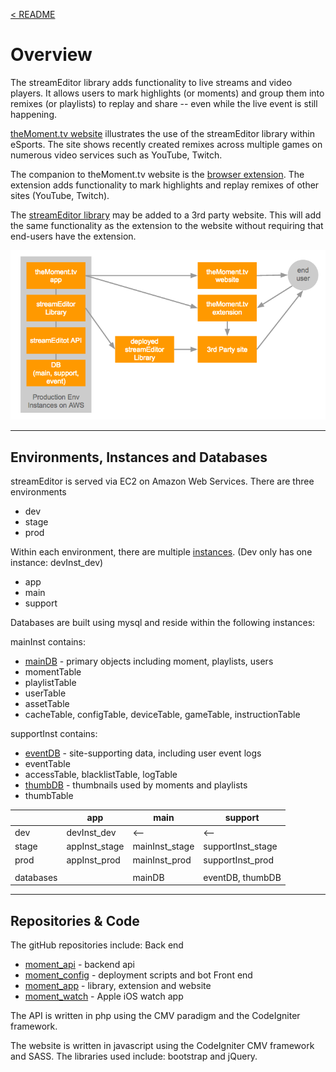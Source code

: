 <a name="top"></a>
[< README](/README.md#top)

# Overview

The streamEditor library adds functionality to live streams and video players. It allows users to mark highlights (or moments) and group them into remixes (or playlists) to replay and share -- even while the live event is still happening.

[theMoment.tv website](http://theMoment.tv) illustrates the use of the streamEditor library within  eSports. The site shows recently created remixes across multiple games on numerous video services such as YouTube, Twitch.

The companion to theMoment.tv website is the [browser extension](http://j.mp/moment_chrome_1). The extension adds functionality to mark highlights and replay remixes of other sites (YouTube, Twitch).

The [streamEditor library](http://streamEditor.tv) may be added to a 3rd party website. This will add the same functionality as the extension to the website without requiring that end-users have the extension.

![Architecture Diagram](/doc/v1/arch_diagram.png)

------------------------------------------------
<a name="arch_environment"></a>
## Environments, Instances and Databases

streamEditor is served via EC2 on Amazon Web Services.
There are three environments
- dev
- stage
- prod

Within each environment, there are multiple [instances](https://us-west-2.console.aws.amazon.com/ec2/v2/home?region=us-west-2#Instances:sort=Name). (Dev only has one instance: devInst_dev)
- app
- main
- support

Databases are built using mysql and reside within the following instances:

mainInst contains:
- [mainDB](https://api.themoment.tv/phpmyadmin/sql.php?db=mainDB&table=playlistTable&server=1&target=&token=6190222856436cfaec1d9800408d19a2#PMAURL-1:db_structure.php?db=mainDB&table=&server=1&target=&token=c7aeaac5a405499d7f8d010e3c9e0b14) - primary objects including moment, playlists, users
 - momentTable
 - playlistTable
 - userTable
 - assetTable
 - cacheTable, configTable, deviceTable, gameTable, instructionTable

supportInst contains:
- [eventDB](https://media.themoment.tv/phpmyadmin/index.php?db=eventDB&table=eventTable&target=sql.php&token=7f3e5e96c0cec446407eac666cc79eaa#PMAURL-1:db_structure.php?db=eventDB&table=&server=1&target=&token=7f3e5e96c0cec446407eac666cc79eaa) - site-supporting data, including user event logs
 - eventTable
 - accessTable, blacklistTable, logTable
- [thumbDB](https://media.themoment.tv/phpmyadmin/index.php?db=eventDB&table=eventTable&target=sql.php&token=7f3e5e96c0cec446407eac666cc79eaa#PMAURL-2:db_structure.php?db=thumbDB&table=&server=1&target=&token=7f3e5e96c0cec446407eac666cc79eaa) - thumbnails used by moments and playlists
 - thumbTable

|  | app | main | support |
| --- | --- | --- | --- |
| dev | devInst_dev | <-- | <-- |
| stage | appInst_stage | mainInst_stage | supportInst_stage |
| prod | appInst_prod | mainInst_prod | supportInst_prod |
| | | | |
| databases | | mainDB | eventDB, thumbDB |

------------------------------------------------
<a name="arch_repository"></a>
## Repositories & Code

The gitHub repositories include:
Back end
 - [moment_api](https://github.com/mPulseMedia/moment_api) - backend api
 - [moment_config](https://github.com/mPulseMedia/moment_config) - deployment scripts and bot
Front end
 - [moment_app](https://github.com/mPulseMedia/moment_app) - library, extension and website
 - [moment_watch](https://github.com/mPulseMedia/moment_watch) - Apple iOS watch app

The API is written in php using the CMV paradigm and the CodeIgniter framework.

The website is written in javascript using the CodeIgniter CMV framework and SASS. The libraries used include: bootstrap and jQuery.
